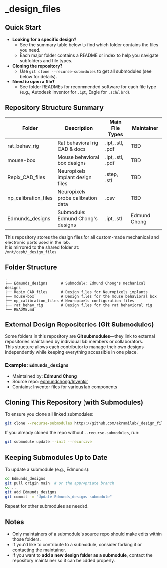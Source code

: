 # _design_files

## Quick Start

- **Looking for a specific design?**
  - See the summary table below to find which folder contains the files you need.
  - Each major folder contains a README or index to help you navigate subfolders and file types.
- **Cloning the repository?**
  - Use `git clone --recurse-submodules` to get all submodules (see below for details).
- **Need to open a file?**
  - See folder READMEs for recommended software for each file type (e.g., Autodesk Inventor for `.ipt`, Eagle for `.sch`/`.brd`).

## Repository Structure Summary

| Folder                | Description                              | Main File Types      | Maintainer |
|-----------------------|------------------------------------------|----------------------|------------|
| rat_behav_rig         | Rat behavioral rig CAD & docs            | .ipt, .stl, .pdf     | TBD        |
| mouse-box             | Mouse behavioral box designs             | .ipt, .stl, .pdf     | TBD        |
| Repix_CAD_files       | Neuropixels implant design files         | .step, .stl          | TBD        |
| np_calibration_files  | Neuropixels probe calibration data       | .csv                 | TBD        |
| Edmunds_designs       | Submodule: Edmund Chong's designs        | .ipt, .stl           | Edmund Chong |

This repository stores the design files for all custom-made mechanical and electronic parts used in the lab.  
It is mirrored to the shared folder at:  
`/mnt/ceph/_design_files`



## Folder Structure

```
.
├── Edmunds_designs      # Submodule: Edmund Chong's mechanical designs
├── Repix_CAD_files      # Design files for Neuropixels implants     
├── mouse-box            # Design files for the mouse behavioral box
├── np_calibration_files # Neuropixels configuration files
├── rat_behav_rig        # Design files for the rat behavioral rig   
└── README.md
```


## External Design Repositories (Git Submodules)

Some folders in this repository are **Git submodules**—they link to external repositories maintained by individual lab members or collaborators.  
This structure allows each contributor to manage their own designs independently while keeping everything accessible in one place.

### Example: `Edmunds_designs`
- Maintained by: **Edmund Chong**
- Source repo: [edmundchong/Inventor](https://github.com/edmundchong/Inventor)
- Contains: Inventor files for various lab components


## Cloning This Repository (with Submodules)

To ensure you clone all linked submodules:

```bash
git clone --recurse-submodules https://github.com/akramilab/_design_files.git
```

If you already cloned the repo without `--recurse-submodules`, run:

```bash
git submodule update --init --recursive
```


## Keeping Submodules Up to Date

To update a submodule (e.g., Edmund's):

```bash
cd Edmunds_designs
git pull origin main  # or the appropriate branch
cd ..
git add Edmunds_designs
git commit -m "Update Edmunds_designs submodule"
```

Repeat for other submodules as needed.


## Notes

* Only maintainers of a submodule's source repo should make edits within those folders.
* If you'd like to contribute to a submodule, consider forking it or contacting the maintainer.
* If you want to **add a new design folder as a submodule**, contact the repository maintainer so it can be added properly.
